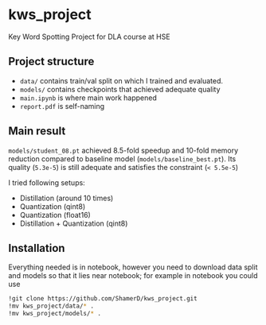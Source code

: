 # kws_project
Key Word Spotting
Project for DLA course at HSE

## Project structure
* `data/` contains train/val split on which I trained and evaluated.
* `models/` contains checkpoints that achieved adequate quality
* `main.ipynb` is where main work happened
* `report.pdf` is self-naming

## Main result
`models/student_08.pt` achieved 8.5-fold speedup and 10-fold memory reduction compared to baseline model (`models/baseline_best.pt`). Its quality (`5.3e-5`) is still adequate and satisfies the constraint (`< 5.5e-5`)

I tried following setups:
* Distillation (around 10 times)
* Quantization (qint8)
* Quantization (float16)
* Distillation + Quantization (qint8)

## Installation
Everything needed is in notebook, however you need to download data split and models so that it lies near notebook; for example in notebook you could use
```bash
!git clone https://github.com/ShamerD/kws_project.git
!mv kws_project/data/* .
!mv kws_project/models/* .
```
